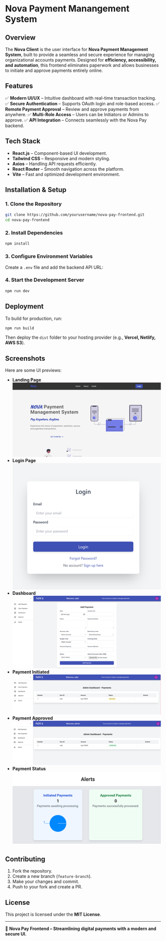 # Nova Payment Manangement System 

## Overview
The **Nova Client** is the user interface for  **Nova Payment Management System**, built to provide a seamless and secure experience for managing organizational accounts payments. Designed for **efficiency, accessibility, and automation**, this frontend eliminates paperwork and allows businesses to initiate and approve payments entirely online.

## Features
✅ **Modern UI/UX** – Intuitive dashboard with real-time transaction tracking.
✅ **Secure Authentication** – Supports OAuth login and role-based access.
✅ **Remote Payment Approval** – Review and approve payments from anywhere.
✅ **Multi-Role Access** – Users can be Initiators or Admins to approve.
✅ **API Integration** – Connects seamlessly with the Nova Pay backend.

## Tech Stack
- **React.js** – Component-based UI development.
- **Tailwind CSS** – Responsive and modern styling.
- **Axios** – Handling API requests efficiently.
- **React Router** – Smooth navigation across the platform.
- **Vite** – Fast and optimized development environment.

## Installation & Setup
### 1. Clone the Repository
```sh
git clone https://github.com/yourusername/nova-pay-frontend.git
cd nova-pay-frontend
```

### 2. Install Dependencies
```sh
npm install
```

### 3. Configure Environment Variables
Create a `.env` file and add the backend API URL:


### 4. Start the Development Server
```sh
npm run dev
```

## Deployment
To build for production, run:
```sh
npm run build
```
Then deploy the `dist` folder to your hosting provider (e.g., **Vercel, Netlify, AWS S3**).

## Screenshots
Here are some UI previews:
- **Landing Page**
  ![Login](./public/pic1.png)
- **Login Page**
  ![Login](./public/pic13.png)
- **Dashboard**
  ![Dashboard](./public/pic4.png)
- **Payment Initiated**
  ![Initiated](./public/pic5.png)
- **Payment Approved**
  ![Initiated](./public/pic14.png)
- **Payment Status**
  ![Initiated](./public/pic7.png)

## Contributing
1. Fork the repository.
2. Create a new branch (`feature-branch`).
3. Make your changes and commit.
4. Push to your fork and create a PR.

## License
This project is licensed under the **MIT License**.

---
🚀 **Nova Pay Frontend – Streamlining digital payments with a modern and secure UI.**
